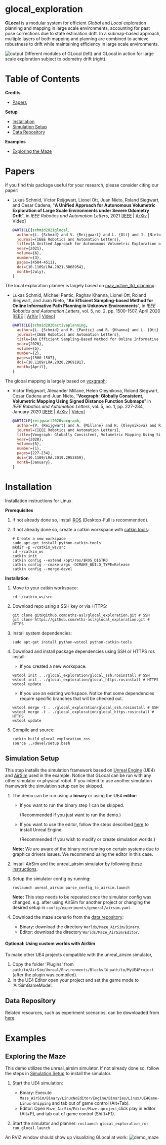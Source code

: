 # glocal\_exploration
**GLocal** is a modular system for efficient *Global* and *Local* exploration planning and mapping in large scale environments, accounting for past pose corrections due to state estimation drift. 
In a submap-based approach, multiple layers of both mapping and planning are combined to achieve robustness to drift while maintaining efficiency in large scale environments.

![output](https://user-images.githubusercontent.com/6238939/110027306-17703b00-7d32-11eb-8454-dcf9421c2349.gif)
Different modules of GLocal (left) and GLocal in action for large scale exploration subject to odometry drift (right).
# Table of Contents
**Credits**
* [Papers](#Papers)

**Setup**
* [Installation](#Installation)
* [Simulation Setup](#Simulation-Setup)
* [Data Repository](#Data-Repository)

**Examples**
* [Exploring the Maze](#Exploring-the-Maze)

# Papers
If you find this package useful for your research, please consider citing our paper:

* Lukas Schmid, Victor Reijgwart, Lionel Ott, Juan Nieto, Roland Siegwart, and Cesar Cadena, "**A Unified Approach for Autonomous Volumetric Exploration of Large Scale Environments under Severe Odometry Drift**", in *IEEE Robotics and Automation Letters*, 2021 \[[IEEE](https://ieeexplore.ieee.org/document/9387110) | [ArXiv](https://arxiv.org/abs/2010.09859) | Video\]
  ```bibtex
  @ARTICLE{schmid2021glocal,
    author={L. {Schmid} and V. {Reijgwart} and L. {Ott} and J. {Nieto} and R. {Siegwart} and C. {Cadena}},
    journal={IEEE Robotics and Automation Letters},
    title={A Unified Approach for Autonomous Volumetric Exploration of Large Scale Environments under Severe Odometry Drift},
    year={2021},
    volume={6},
    number={3},
    pages={4504-4511},
    doi={10.1109/LRA.2021.3068954},
    month={July},
  }
  ```

The local exploration planner is largely based on [mav\_active\_3d\_planning](https://github.com/ethz-asl/mav_active_3d_planning):
* Lukas Schmid, Michael Pantic, Raghav Khanna, Lionel Ott, Roland Siegwart, and Juan Nieto, "**An Efficient Sampling-based Method for Online Informative Path Planning in Unknown Environments**", in *IEEE Robotics and Automation Letters*, vol. 5, no. 2, pp. 1500-1507, April 2020 \[[IEEE](https://ieeexplore.ieee.org/abstract/document/8968434) | [ArXiv](https://arxiv.org/abs/1909.09548) | [Video](https://www.youtube.com/watch?v=lEadqJ1_8Do)\]
  ```bibtex
  @ARTICLE{schmid2020activeplanning,
    author={L. {Schmid} and M. {Pantic} and R. {Khanna} and L. {Ott} and R. {Siegwart} and J. {Nieto}},
    journal={IEEE Robotics and Automation Letters},
    title={An Efficient Sampling-Based Method for Online Informative Path Planning in Unknown Environments},
    year={2020},
    volume={5},
    number={2},
    pages={1500-1507},
    doi={10.1109/LRA.2020.2969191},
    month={April},
  }
  ```

The global mapping is largely based on [voxgraph](https://github.com/ethz-asl/voxgraph):
* Victor Reijgwart, Alexander Millane, Helen Oleynikova, Roland Siegwart, Cesar Cadena and Juan Nieto, "**Voxgraph: Globally Consistent, Volumetric Mapping Using Signed Distance Function Submaps**" in *IEEE Robotics and Automation Letters*, vol. 5, no. 1, pp. 227-234, January 2020 \[[IEEE](https://ieeexplore.ieee.org/document/8903279) | [ArXiv](https://arxiv.org/abs/2004.13154) | [Video](https://youtu.be/N9p1_Fkxxro)\]
  ```bibtex
  @ARTICLE{reijgwart2020voxgraph,
    author={V. {Reijgwart} and A. {Millane} and H. {Oleynikova} and R. {Siegwart} and C. {Cadena} and J. {Nieto}},
    journal={IEEE Robotics and Automation Letters}, 
    title={Voxgraph: Globally Consistent, Volumetric Mapping Using Signed Distance Function Submaps}, 
    year={2020},
    volume={5},
    number={1},
    pages={227-234},
    doi={10.1109/LRA.2019.2953859},
    month={January},
  }
  ```

# Installation
Installation instructions for Linux.

**Prerequisites**

1. If not already done so, install [ROS](http://wiki.ros.org/ROS/Installation) (Desktop-Full is recommended).
   
2. If not already done so, create a catkin workspace with [catkin tools](https://catkin-tools.readthedocs.io/en/latest/):
    ```shell script    
    # Create a new workspace
    sudo apt-get install python-catkin-tools
    mkdir -p ~/catkin_ws/src
    cd ~/catkin_ws
    catkin init
    catkin config --extend /opt/ros/$ROS_DISTRO
    catkin config --cmake-args -DCMAKE_BUILD_TYPE=Release
    catkin config --merge-devel
    ```

**Installation**

1. Move to your catkin workspace:
    ```shell script
    cd ~/catkin_ws/src
    ```

2. Download repo using a SSH key or via HTTPS:
    ```shell script
    git clone git@github.com:ethz-asl/glocal_exploration.git # SSH
    git clone https://github.com/ethz-asl/glocal_exploration.git # HTTPS
    ```

3. Install system dependencies:
    ```shell script
    sudo apt-get install python-wstool python-catkin-tools
    ```
   
4. Download and install package dependencies using SSH or HTTPS ros install:
    * If you created a new workspace.
    ```shell script
    wstool init . ./glocal_exploration/glocal_ssh.rosinstall # SSH
    wstool init . ./glocal_exploration/glocal_https.rosinstall # HTTPS
    wstool update
    ```

    * If you use an existing workspace. Notice that some dependencies require specific branches that will be checked out.
    ```shell script
    wstool merge -t . ./glocal_exploration/glocal_ssh.rosinstall # SSH
    wstool merge -t . ./glocal_exploration/glocal_https.rosinstall # HTTPS
    wstool update
    ```

5. Compile and source:
    ```shell 
    catkin build glocal_exploration_ros  
    source ../devel/setup.bash
    ```


## Simulation Setup
This step installs the simulation framework based on [Unreal Engine](https://www.unrealengine.com/en-US/) (UE4) and [AirSim](https://microsoft.github.io/AirSim/) used in the example.
Notice that GLocal can be run with any other simulator or physical robot. 
If you intend to use another simulation framework the simulation setup can be skipped.

1. The demo can be run using a **binary** or using the UE4 **editor**:
    * If you want to run the binary step 1 can be skipped.
    
      (Recommended if you just want to run the demo.)
    
    * If you want to use the editor, follow the steps described [here](https://docs.unrealengine.com/en-US/SharingAndReleasing/Linux/BeginnerLinuxDeveloper/SettingUpAnUnrealWorkflow/index.html) to install Unreal Engine.
    
      (Recommended if you wish to modify or create simulation worlds.)
      
    **Note:** We are aware of the binary not running on certain systems due to graphics drivers issues. We recommend using the editor in this case.
    

2. Install AirSim and the unreal_airsim simulator by following [these instructions](https://github.com/ethz-asl/unreal_airsim#Instalation).


3. Setup the simulator config by running:
      ```
      roslaunch unreal_airsim parse_config_to_airsim.launch
      ```
    **Note:** This step needs to be repeated once the simulator config was changed, e.g. after using AirSim for another project or changing the desired setup in `config/experiments/general/airsim.yaml`.


4. Download the maze scenario from the [data repository](#Data-Repository):
    * Binary: download the directory `Worlds/Maze_AirSim/Binary`.
    * Editor: download the directory `Worlds/Maze_AirSim/Editor`.
    

#### Optional: Using custom worlds with AirSim
To make other UE4 projects compatible with the unreal_airsim simulator,
1. Copy the folder 'Plugins' from `path/to/AirSim/Unreal/Environments/Blocks` to  `path/to/MyUE4Project` (after the plugin was compiled).
2. In the UE4 Editor open your project and set the game mode to 'AirSimGameMode'.    


## Data Repository
Related resources, such as experiment scenarios, can be downloaded from [here](https://www.polybox.ethz.ch/index.php/s/6vhPDINcISbEogg).

  
# Examples
## Exploring the Maze
This demo utilizes the unreal_airsim simulator. If not already done so, follow the steps in [Simulation Setup](#Simulation-Setup) to install the simulator.

1. Start the UE4 simulation:
    * Binary: Execute `Maze_AirSim/Binary/LinuxNoEditor/Engine/Binaries/Linux/UE4Game-Linux-Shipping` and tab out of game control (Alt+Tab).
    * Editor: Open `Maze_AirSim/Editor/Maze.uproject`,click play in editor (Alt+P), and tab out of game control (Shift+F1).


2. Start the simulator and planner:
   `roslaunch glocal_exploration_ros run_glocal.launch`
   
An RVIZ window should show up visualizing GLocal at work:
![demo_maze](https://user-images.githubusercontent.com/36043993/109695326-0be30f80-7b8c-11eb-8e40-e6cef5766f28.png)
